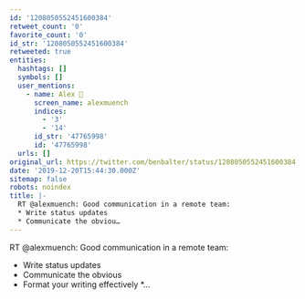 ```yaml
---
id: '1208050552451600384'
retweet_count: '0'
favorite_count: '0'
id_str: '1208050552451600384'
retweeted: true
entities:
  hashtags: []
  symbols: []
  user_mentions:
    - name: Alex 🌚
      screen_name: alexmuench
      indices:
        - '3'
        - '14'
      id_str: '47765998'
      id: '47765998'
  urls: []
original_url: https://twitter.com/benbalter/status/1208050552451600384
date: '2019-12-20T15:44:30.000Z'
sitemap: false
robots: noindex
title: |-
  RT @alexmuench: Good communication in a remote team:
  * Write status updates
  * Communicate the obviou…
---
```


RT @alexmuench: Good communication in a remote team:
* Write status updates
* Communicate the obvious 
* Format your writing effectively 
*…